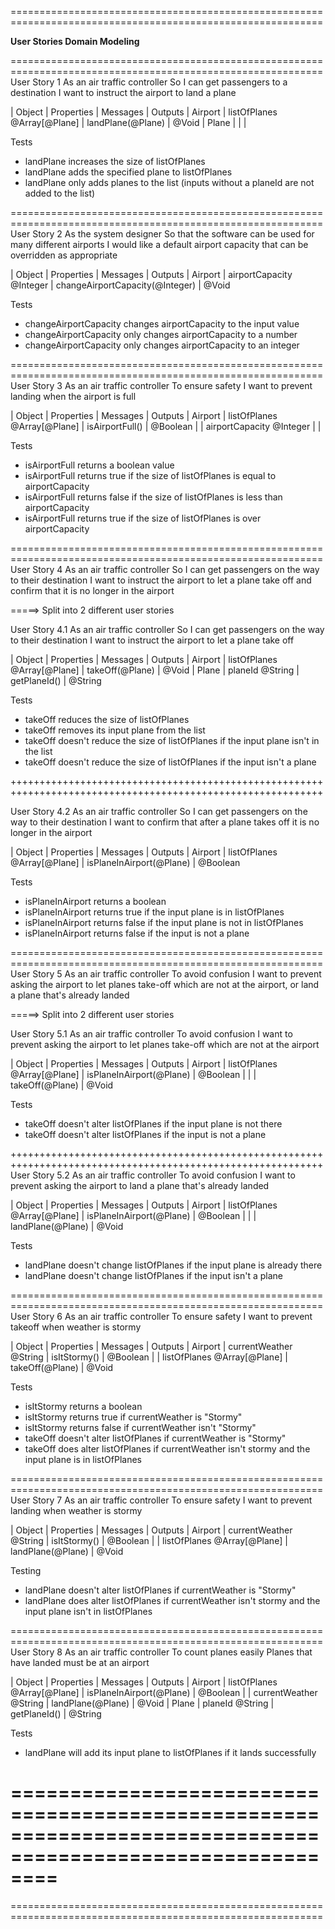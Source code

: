 ============================================================================================================

****************************************User Stories Domain Modeling****************************************

============================================================================================================
User Story 1
As an air traffic controller
So I can get passengers to a destination
I want to instruct the airport to land a plane

| Object    | Properties                    | Messages                 | Outputs
| Airport   | listOfPlanes @Array[@Plane]   | landPlane(@Plane)        | @Void
| Plane     |                               |                          |

Tests

- landPlane increases the size of listOfPlanes
- landPlane adds the specified plane to listOfPlanes
- landPlane only adds planes to the list (inputs without a planeId are not added to the list)


============================================================================================================
User Story 2
As the system designer
So that the software can be used for many different airports
I would like a default airport capacity that can be overridden as appropriate

| Object    | Properties                    | Messages                        | Outputs
| Airport   | airportCapacity @Integer      | changeAirportCapacity(@Integer) | @Void

Tests

- changeAirportCapacity changes airportCapacity to the input value
- changeAirportCapacity only changes airportCapacity to a number
- changeAirportCapacity only changes airportCapacity to an integer

============================================================================================================
User Story 3
As an air traffic controller
To ensure safety
I want to prevent landing when the airport is full

| Object            | Properties                    | Messages                 | Outputs
| Airport           | listOfPlanes @Array[@Plane]   | isAirportFull()          | @Boolean
|                   | airportCapacity @Integer      |                          |

Tests

- isAirportFull returns a boolean value
- isAirportFull returns true if the size of listOfPlanes is equal to airportCapacity
- isAirportFull returns false if the size of listOfPlanes is less than airportCapacity
- isAirportFull returns true if the size of listOfPlanes is over airportCapacity

============================================================================================================
User Story 4
As an air traffic controller
So I can get passengers on the way to their destination
I want to instruct the airport to let a plane take off and confirm that it is no longer in the airport

=====> Split into 2 different user stories

User Story 4.1
As an air traffic controller
So I can get passengers on the way to their destination
I want to instruct the airport to let a plane take off

| Object            | Properties                    | Messages                 | Outputs
| Airport           | listOfPlanes @Array[@Plane]   | takeOff(@Plane)          | @Void
| Plane             | planeId @String               | getPlaneId()             | @String

Tests

- takeOff reduces the size of listOfPlanes
- takeOff removes its input plane from the list
- takeOff doesn't reduce the size of listOfPlanes if the input plane isn't in the list
- takeOff doesn't reduce the size of listOfPlanes if the input isn't a plane

++++++++++++++++++++++++++++++++++++++++++++++++++++++++++++++++++++++++++++++++++++++++++++++++++++++++++++

User Story 4.2
As an air traffic controller
So I can get passengers on the way to their destination
I want to confirm that after a plane takes off it is no longer in the airport

| Object            | Properties                    | Messages                 | Outputs
| Airport           | listOfPlanes @Array[@Plane]   | isPlaneInAirport(@Plane) | @Boolean

Tests

- isPlaneInAirport returns a boolean
- isPlaneInAirport returns true if the input plane is in listOfPlanes
- isPlaneInAirport returns false if the input plane is not in listOfPlanes
- isPlaneInAirport returns false if the input is not a plane

============================================================================================================
User Story 5
As an air traffic controller
To avoid confusion
I want to prevent asking the airport to let planes take-off which are not at the airport, or land a plane that's already landed

=====> Split into 2 different user stories

User Story 5.1
As an air traffic controller
To avoid confusion
I want to prevent asking the airport to let planes take-off which are not at the airport

| Object            | Properties                    | Messages                 | Outputs
| Airport           | listOfPlanes @Array[@Plane]   | isPlaneInAirport(@Plane) | @Boolean
|                   |                               | takeOff(@Plane)          | @Void

Tests

- takeOff doesn't alter listOfPlanes if the input plane is not there
- takeOff doesn't alter listOfPlanes if the input is not a plane

++++++++++++++++++++++++++++++++++++++++++++++++++++++++++++++++++++++++++++++++++++++++++++++++++++++++++++
User Story 5.2
As an air traffic controller
To avoid confusion
I want to prevent asking the airport to land a plane that's already landed

| Object            | Properties                    | Messages                 | Outputs
| Airport           | listOfPlanes @Array[@Plane]   | isPlaneInAirport(@Plane) | @Boolean
|                   |                               | landPlane(@Plane)          | @Void

Tests

- landPlane doesn't change listOfPlanes if the input plane is already there
- landPlane doesn't change listOfPlanes if the input isn't a plane

============================================================================================================
User Story 6
As an air traffic controller
To ensure safety
I want to prevent takeoff when weather is stormy

| Object            | Properties                    | Messages                 | Outputs
| Airport           | currentWeather @String        | isItStormy()             | @Boolean
|                   | listOfPlanes @Array[@Plane]   | takeOff(@Plane)                | @Void

Tests

- isItStormy returns a boolean
- isItStormy returns true if currentWeather is "Stormy"
- isItStormy returns false if currentWeather isn't "Stormy"
- takeOff doesn't alter listOfPlanes if currentWeather is "Stormy"
- takeOff does alter listOfPlanes if currentWeather isn't stormy and the input plane is in listOfPlanes

============================================================================================================
User Story 7
As an air traffic controller
To ensure safety
I want to prevent landing when weather is stormy

| Object            | Properties                    | Messages                 | Outputs
| Airport           | currentWeather @String        | isItStormy()             | @Boolean
|                   | listOfPlanes @Array[@Plane]   | landPlane(@Plane)        | @Void

Testing

- landPlane doesn't alter listOfPlanes if currentWeather is "Stormy"
- landPlane does alter listOfPlanes if currentWeather isn't stormy and the input plane isn't in listOfPlanes

============================================================================================================
User Story 8
As an air traffic controller
To count planes easily
Planes that have landed must be at an airport

| Object            | Properties                    | Messages                 | Outputs
| Airport           | listOfPlanes @Array[@Plane]   | isPlaneInAirport(@Plane) | @Boolean
|                   | currentWeather @String        | landPlane(@Plane)        | @Void
| Plane             | planeId @String               | getPlaneId()             | @String

Tests

- landPlane will add its input plane to listOfPlanes if it lands successfully

============================================================================================================
============================================================================================================
============================================================================================================